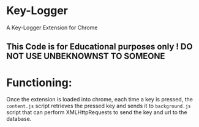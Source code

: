 # Key-Logger
 A Key-Logger Extension for Chrome

## This Code is for Educational purposes only ! DO NOT USE UNBEKNOWNST TO SOMEONE

# Functioning:
 Once the extension is loaded into chrome, each time a key is pressed, the `content.js` script retrieves the pressed key and sends it to `background.js` script that can perform XMLHttpRequests to send the key and url to the database.